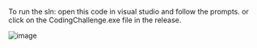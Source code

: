 
To run the sln: 
open this code in visual studio and follow the prompts.
or click on the CodingChallenge.exe file in the release. 

![image](https://github.com/neilBitflux/CodingChallenge/assets/44213636/3c75610c-7859-4acd-ad58-80e9e224015c)
